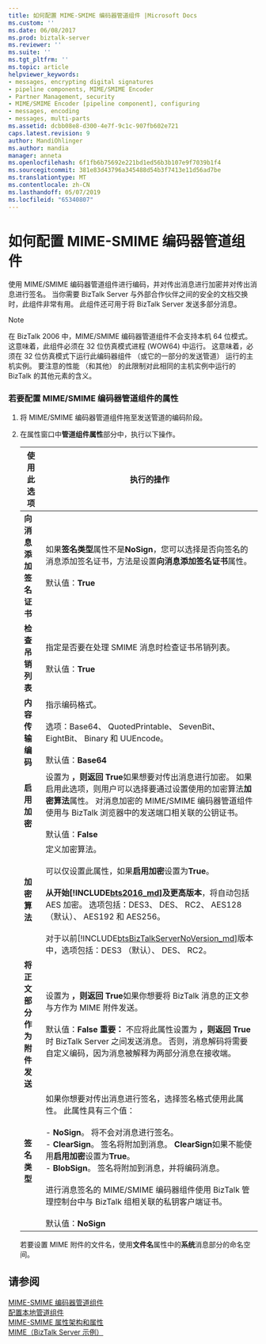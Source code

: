 ```yaml
---
title: 如何配置 MIME-SMIME 编码器管道组件 |Microsoft Docs
ms.custom: ''
ms.date: 06/08/2017
ms.prod: biztalk-server
ms.reviewer: ''
ms.suite: ''
ms.tgt_pltfrm: ''
ms.topic: article
helpviewer_keywords:
- messages, encrypting digital signatures
- pipeline components, MIME/SMIME Encoder
- Partner Management, security
- MIME/SMIME Encoder [pipeline component], configuring
- messages, encoding
- messages, multi-parts
ms.assetid: dcbb08e8-d300-4e7f-9c1c-907fb602e721
caps.latest.revision: 9
author: MandiOhlinger
ms.author: mandia
manager: anneta
ms.openlocfilehash: 6f1fb6b75692e221bd1ed56b3b107e9f7039b1f4
ms.sourcegitcommit: 381e83d43796a345488d54b3f7413e11d56ad7be
ms.translationtype: MT
ms.contentlocale: zh-CN
ms.lasthandoff: 05/07/2019
ms.locfileid: "65340807"
---
```

# <a name="how-to-configure-the-mime-smime-encoder-pipeline-component"></a>如何配置 MIME-SMIME 编码器管道组件
使用 MIME/SMIME 编码器管道组件进行编码，并对传出消息进行加密并对传出消息进行签名。 当你需要 BizTalk Server 与外部合作伙伴之间的安全的文档交换时，此组件非常有用。 此组件还可用于将 BizTalk Server 发送多部分消息。  

> [!NOTE]
>  在 BizTalk 2006 中，MIME/SMIME 编码器管道组件不会支持本机 64 位模式。  这意味着，此组件必须在 32 位仿真模式进程 (WOW64) 中运行。  这意味着，必须在 32 位仿真模式下运行此编码器组件 （或它的一部分的发送管道） 运行的主机实例。  要注意的性能 （和其他） 的此限制对此相同的主机实例中运行的 BizTalk 的其他元素的含义。  

### <a name="to-configure-the-properties-for-the-mimesmime-encoder-pipeline-component"></a>若要配置 MIME/SMIME 编码器管道组件的属性  

1. 将 MIME/SMIME 编码器管道组件拖至发送管道的编码阶段。  

2. 在属性窗口中**管道组件属性**部分中，执行以下操作。  


   |             使用此选项             |                                                                                                                                                                                                                                                                                                                              执行的操作                                                                                                                                                                                                                                                                                                                               |
   |----------------------------------|-----------------------------------------------------------------------------------------------------------------------------------------------------------------------------------------------------------------------------------------------------------------------------------------------------------------------------------------------------------------------------------------------------------------------------------------------------------------------------------------------------------------------------------------------------------------------------------------------------------------------------------------------------------------------|
   | **向消息添加签名证书**  |                                                                                                                                                                                                                    如果**签名类型**属性不是**NoSign**，您可以选择是否向签名的消息添加签名证书，方法是设置**向消息添加签名证书**属性。<br /><br /> 默认值：**True**                                                                                                                                                                                                                     |
   |    **检查吊销列表**     |                                                                                                                                                                                                                                                                   指定是否要在处理 SMIME 消息时检查证书吊销列表。<br /><br /> 默认值：**True**                                                                                                                                                                                                                                                                    |
   |  **内容传输编码**   |                                                                                                                                                                                                                                                     指示编码格式。<br /><br /> 选项：Base64、 QuotedPrintable、 SevenBit、 EightBit、 Binary 和 UUEncode。<br /><br /> 默认值：**Base64**                                                                                                                                                                                                                                                      |
   |      **启用加密**       |                                                                                                                                     设置为 **，则返回 True**如果想要对传出消息进行加密。 如果启用此选项，则用户可以选择要通过设置使用的加密算法**加密算法**属性。 对消息加密的 MIME/SMIME 编码器管道组件使用与 BizTalk 浏览器中的发送端口相关联的公钥证书。<br /><br /> 默认值：**False**                                                                                                                                     |
   |     **加密算法**     |                                                                            定义加密算法。<br /><br /> 可以仅设置此属性，如果**启用加密**设置为**True**。<br /><br />**从开始[!INCLUDE[bts2016_md](../includes/bts2016-md.md)]及更高版本**，将自动包括 AES 加密。 选项包括：DES3、 DES、 RC2、 AES128 （默认）、 AES192 和 AES256。<br /><br />对于以前[!INCLUDE[btsBizTalkServerNoVersion_md](../includes/btsbiztalkservernoversion-md.md)]版本中，选项包括：DES3 （默认）、 DES、 RC2。                                                                             |
   | **将正文部分作为附件发送** |                                                                                                                                        设置为 **，则返回 True**如果你想要将 BizTalk 消息的正文参与方作为 MIME 附件发送。<br /><br /> 默认值：**False** **重要：** 不应将此属性设置为 **，则返回 True**时 BizTalk Server 之间发送消息。 否则，消息解码将需要自定义编码，因为消息被解释为两部分消息在接收端。                                                                                                                                        |
   |        **签名类型**        | 如果你想要对传出消息进行签名，选择签名格式使用此属性。 此属性具有三个值：<br /><br /> -   **NoSign**。 将不会对消息进行签名。<br />-   **ClearSign**。 签名将附加到消息。 **ClearSign**如果不能使用**启用加密**设置为**True**。<br />-   **BlobSign**。 签名将附加到消息，并将编码消息。<br /><br /> 进行消息签名的 MIME/SMIME 编码器组件使用 BizTalk 管理控制台中与 BizTalk 组相关联的私钥客户端证书。<br /><br /> 默认值：**NoSign** |

   若要设置 MIME 附件的文件名，使用**文件名**属性中的**系统**消息部分的命名空间。  

## <a name="see-also"></a>请参阅  
 [MIME-SMIME 编码器管道组件](../core/mime-smime-encoder-pipeline-component.md)   
 [配置本地管道组件](../core/configuring-native-pipeline-components.md)   
 [MIME-SMIME 属性架构和属性](../core/mime-smime-property-schema-and-properties.md)   
 [MIME（BizTalk Server 示例）](../core/mime-biztalk-server-sample.md)